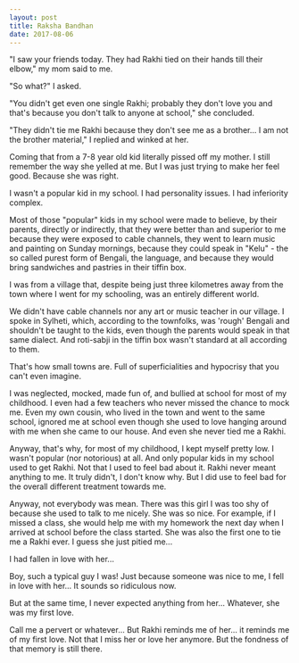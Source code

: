 ```yaml
---
layout: post
title: Raksha Bandhan
date: 2017-08-06
---
```

"I saw your friends today. They had Rakhi tied on their hands till their elbow," my mom said to me.

"So what?" I asked.

"You didn't get even one single Rakhi; probably they don't love you and that's because you don't talk to anyone at school," she concluded.

"They didn't tie me Rakhi because they don't see me as a brother... I am not the brother material," I replied and winked at her.

Coming that from a 7-8 year old kid literally pissed off my mother. I still remember the way she yelled at me. But I was just trying to make her feel good. Because she was right.

I wasn't a popular kid in my school. I had personality issues. I had inferiority complex.

Most of those "popular" kids in my school were made to believe, by their parents, directly or indirectly, that they were better than and superior to me because they were exposed to cable channels, they went to learn music and painting on Sunday mornings, because they could speak in "Kelu" - the so called purest form of Bengali, the language, and because they would bring sandwiches and pastries in their tiffin box.

I was from a village that, despite being just three kilometres away from the town where I went for my schooling, was an entirely different world.

We didn't have cable channels nor any art or music teacher in our village. I spoke in Sylheti, which, according to the townfolks, was 'rough' Bengali and shouldn't be taught to the kids, even though the parents would speak in that same dialect. And roti-sabji in the tiffin box wasn't standard at all according to them.

That's how small towns are. Full of superficialities and hypocrisy that you can't even imagine.

I was neglected, mocked, made fun of, and bullied at school for most of my childhood. I even had a few teachers who never missed the chance to mock me. Even my own cousin, who lived in the town and went to the same school, ignored me at school even though she used to love hanging around with me when she came to our house. And even she never tied me a Rakhi.

Anyway, that's why, for most of my childhood, I kept myself pretty low. I wasn't popular (nor notorious) at all. And only popular kids in my school used to get Rakhi. Not that I used to feel bad about it. Rakhi never meant anything to me. It truly didn't, I don't know why. But I did use to feel bad for the overall different treatment towards me.

Anyway, not everybody was mean. There was this girl I was too shy of because she used to talk to me nicely. She was so nice. For example, if I missed a class, she would help me with my homework the next day when I arrived at school before the class started. She was also the first one to tie me a Rakhi ever. I guess she just pitied me...

I had fallen in love with her...

Boy, such a typical guy I was! Just because someone was nice to me, I fell in love with her... It sounds so ridiculous now.

But at the same time, I never expected anything from her... Whatever, she was my first love.

Call me a pervert or whatever... But Rakhi reminds me of her... it reminds me of my first love. Not that I miss her or love her anymore. But the fondness of that memory is still there.
